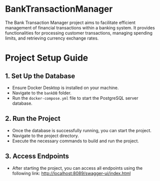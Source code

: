 # BankTransactionManager
The Bank Transaction Manager project aims to facilitate efficient management of financial transactions within a banking system. It provides functionalities for processing customer transactions, managing spending limits, and retrieving currency exchange rates. 

# Project Setup Guide

## 1. Set Up the Database

- Ensure Docker Desktop is installed on your machine.
- Navigate to the `bankDB` folder.
- Run the `docker-compose.yml` file to start the PostgreSQL server database.

## 2. Run the Project

- Once the database is successfully running, you can start the project.
- Navigate to the project directory.
- Execute the necessary commands to build and run the project.

## 3. Access Endpoints

- After starting the project, you can access all endpoints using the following link:
[http://localhost:8089/swagger-ui/index.html](http://localhost:8089/swagger-ui/index.html)
